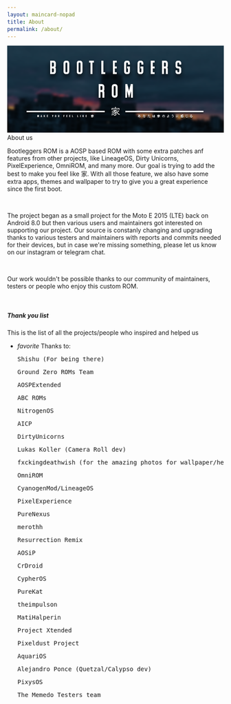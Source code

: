 ```yaml
---
layout: maincard-nopad
title: About
permalink: /about/
---
```

<div class="card-image">
	<img src="https://github.com/BootleggersROM/ExtraStuff/raw/pasta/threadfiles/00-banner.png">
	<span class="card-title">About us</span>
</div>
<div class="card-content">
	<p>Bootleggers ROM is a AOSP based ROM with some extra patches anf features from other projects, like LineageOS, Dirty Unicorns, PixelExperience, OmniROM, and many more. Our goal is trying to add the best to make you feel like 家. With all those feature, we also have some extra apps, themes and wallpaper to try to give you a great experience since the first boot.</p><br>
	<p>The project began as a small project for the Moto E 2015 (LTE) back on Android 8.0 but then various users and maintainers got interested on supporting our project. Our source is constanly changing and upgrading thanks to various testers and maintainers with reports and commits needed for their devices, but in case we're missing something, please let us know on our instagram or telegram chat.</p><br>
	<p>Our work wouldn't be possible thanks to our community of maintainers, testers or people who enjoy this custom ROM.</p><br>
	<h5>Thank you list</h5>
	<p>This is the list of all the projects/people who inspired and helped us</p>
	<ul class="collapsible shishu-lighter-bg collapsible-noborder">
		<li>
			<div class="collapsible-header collapsible-noborder shishu-lighter-bg">
				<i class="material-icons">favorite</i>
			Thanks to:</div>
			<div class="collapsible-body collapsible-noborder shishu-midlight-bg">
		<pre>Shishu (For being there)</pre>
		<pre>Ground Zero ROMs Team</pre>
		<pre>AOSPExtended</pre>
		<pre>ABC ROMs</pre>
		<pre>NitrogenOS</pre>
		<pre>AICP</pre>
		<pre>DirtyUnicorns</pre>
		<pre>Lukas Koller (Camera Roll dev)</pre>
		<pre>fxckingdeathwish (for the amazing photos for wallpaper/headers)</pre>
		<pre>OmniROM</pre>
		<pre>CyanogenMod/LineageOS</pre>
		<pre>PixelExperience</pre>
		<pre>PureNexus</pre>
		<pre>merothh</pre>
		<pre>Resurrection Remix</pre>
		<pre>AOSiP</pre>
		<pre>CrDroid</pre>
		<pre>CypherOS</pre>
		<pre>PureKat</pre>
		<pre>theimpulson</pre>
		<pre>MatiHalperin</pre>
		<pre>Project Xtended</pre>
		<pre>Pixeldust Project</pre>
		<pre>AquariOS</pre>
		<pre>Alejandro Ponce (Quetzal/Calypso dev)</pre>
		<pre>PixysOS </pre>
		<pre>The Memedo Testers team</pre>
			</div>
		</li>
	</ul>
</div>